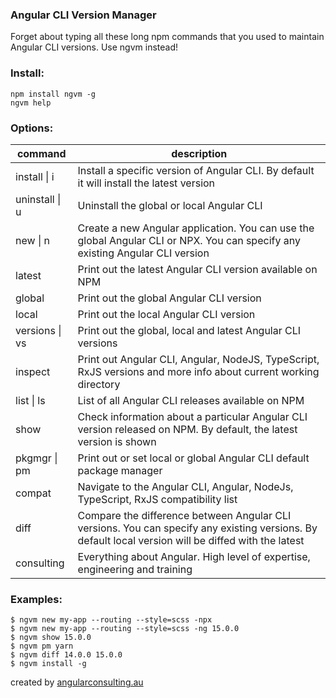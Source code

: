 ### Angular CLI Version Manager

Forget about typing all these long npm commands that you used to maintain Angular CLI versions. Use ngvm instead!

### Install:

```
npm install ngvm -g
ngvm help
```

### Options:

| command            | description                                                                                                                                         |
|--------------------| --------------------------------------------------------------------------------------------------------------------------------------------------- |
| install &#124; i   | Install a specific version of Angular CLI. By default it will install the latest version                                                            |
| uninstall &#124; u | Uninstall the global or local Angular CLI                                                                                                           |
| new &#124; n       | Create a new Angular application. You can use the global Angular CLI or NPX. You can specify any existing Angular CLI version                       |
| latest             | Print out the latest Angular CLI version available on NPM                                                                                           |
| global             | Print out the global Angular CLI version                                                                                                            |
| local              | Print out the local Angular CLI version                                                                                                             |
| versions &#124; vs  | Print out the global, local and latest Angular CLI versions                                                                                         |
| inspect            | Print out Angular CLI, Angular, NodeJS, TypeScript, RxJS versions and more info about current working directory                                     |
| list &#124; ls     | List of all Angular CLI releases available on NPM                                                                                                   |
| show               | Check information about a particular Angular CLI version released on NPM. By default, the latest version is shown                                   |
| pkgmgr &#124; pm   | Print out or set local or global Angular CLI default package manager                                                                                |
| compat             | Navigate to the Angular CLI, Angular, NodeJs, TypeScript, RxJS compatibility list                                                                   |
| diff               | Compare the difference between Angular CLI versions. You can specify any existing versions. By default local version will be diffed with the latest |
| consulting            | Everything about Angular. High level of expertise, engineering and training |

### Examples:
```
$ ngvm new my-app --routing --style=scss -npx  
$ ngvm new my-app --routing --style=scss -ng 15.0.0  
$ ngvm show 15.0.0    
$ ngvm pm yarn  
$ ngvm diff 14.0.0 15.0.0    
$ ngvm install -g  
```
created by [angularconsulting.au](https://angularconsulting.au)
